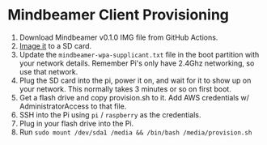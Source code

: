 # Mindbeamer Client Provisioning

1. Download Mindbeamer v0.1.0 IMG file from GitHub Actions.
1. [Image it](https://www.raspberrypi.com/software/) to a SD card.
1. Update the `mindbeamer-wpa-supplicant.txt` file in the boot partition with your network details. Remember Pi's only have 2.4Ghz networking, so use that network.
1. Plug the SD card into the pi, power it on, and wait for it to show up on your network. This normally takes 3 minutes or so on first boot.
1. Get a flash drive and copy provision.sh to it. Add AWS credentials w/ AdministratorAccess to that file.
1. SSH into the Pi using `pi` / `raspberry` as the credentials.
1. Plug in your flash drive into the Pi.
1. Run `sudo mount /dev/sda1 /media && /bin/bash /media/provision.sh`
